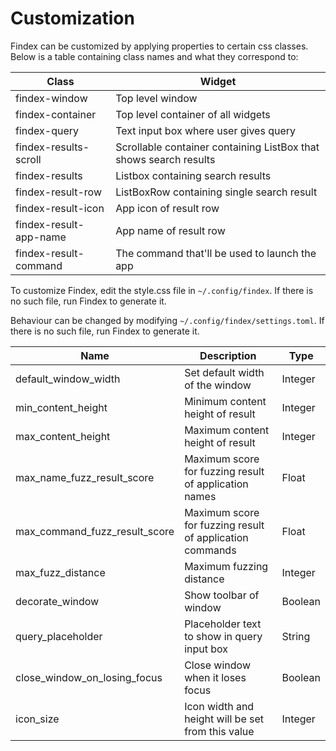 # Customization

Findex can be customized by applying properties to certain css classes. Below is a table containing class names and what they correspond to:

| Class                  | Widget                                                            |
|------------------------|-------------------------------------------------------------------|
| findex-window          | Top level window                                                  |
| findex-container       | Top level container of all widgets                                |
| findex-query           | Text input box where user gives query                             |
| findex-results-scroll  | Scrollable container containing ListBox that shows search results |
| findex-results         | Listbox containing search results                                 |
| findex-result-row      | ListBoxRow containing single search result                        |
| findex-result-icon     | App icon of result row                                            |
| findex-result-app-name | App name of result row                                            |
| findex-result-command  | The command that'll be used to launch the app                     |

To customize Findex, edit the style.css file in `~/.config/findex`. If there is no such file, run Findex to generate it.

Behaviour can be changed by modifying `~/.config/findex/settings.toml`. If there is no such file, run Findex to generate it.

| Name                          | Description                                              | Type    |
|-------------------------------|----------------------------------------------------------|---------|
| default_window_width          | Set default width of the window                          | Integer |
| min_content_height            | Minimum content height of result                         | Integer |
| max_content_height            | Maximum content height of result                         | Integer |
| max_name_fuzz_result_score    | Maximum score for fuzzing result of application names    | Float   |
| max_command_fuzz_result_score | Maximum score for fuzzing result of application commands | Float   |
| max_fuzz_distance             | Maximum fuzzing distance                                 | Integer |
| decorate_window               | Show toolbar of window                                   | Boolean |
| query_placeholder             | Placeholder text to show in query input box              | String  |
| close_window_on_losing_focus  | Close window when it loses focus                         | Boolean |
| icon_size                     | Icon width and height will be set from this value        | Integer |
